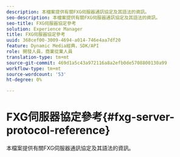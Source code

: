 ```yaml
---
description: 本檔案提供有關FXG伺服器通訊協定及其語法的資訊。
seo-description: 本檔案提供有關FXG伺服器通訊協定及其語法的資訊。
seo-title: FXG伺服器協定參考
solution: Experience Manager
title: FXG伺服器協定參考
uuid: 368cef00-3009-4694-a014-746e4aa7df20
feature: Dynamic Media經典，SDK/API
role: 開發人員，商業從業人員
translation-type: tm+mt
source-git-commit: 469d1a5c43a972116a8a2efb0de5708800130a99
workflow-type: tm+mt
source-wordcount: '53'
ht-degree: 0%

---
```



# FXG伺服器協定參考{#fxg-server-protocol-reference}

本檔案提供有關FXG伺服器通訊協定及其語法的資訊。

